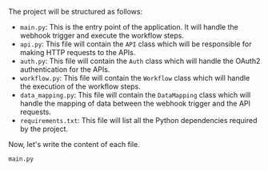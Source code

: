 The project will be structured as follows:

- `main.py`: This is the entry point of the application. It will handle the webhook trigger and execute the workflow steps.
- `api.py`: This file will contain the `API` class which will be responsible for making HTTP requests to the APIs.
- `auth.py`: This file will contain the `Auth` class which will handle the OAuth2 authentication for the APIs.
- `workflow.py`: This file will contain the `Workflow` class which will handle the execution of the workflow steps.
- `data_mapping.py`: This file will contain the `DataMapping` class which will handle the mapping of data between the webhook trigger and the API requests.
- `requirements.txt`: This file will list all the Python dependencies required by the project.

Now, let's write the content of each file.

`main.py`
